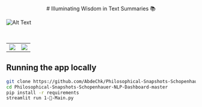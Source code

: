 <center>
# Illuminating Wisdom in Text Summaries 📚
</center>

![Alt Text](./media/v1.gif)

<br>
<table>
    <tr><td><img src="#"></td><td><img src="#"></td></tr>
</table>


## Running the app locally

```bash
git clone https://github.com/AbdeChk/Philosophical-Snapshots-Schopenhauer-NLP-Dashboard.git
cd Philosophical-Snapshots-Schopenhauer-NLP-Dashboard-master
pip install -r requirements
streamlit run 1-📖-Main.py
```
